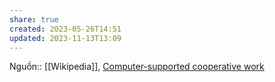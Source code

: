 ```yaml
---
share: true
created: 2023-05-26T14:51
updated: 2023-11-13T13:09
---
```

Nguồn:: [[Wikipedia]], [Computer-supported cooperative work](https://en.wikipedia.org/wiki/Computer-supported_cooperative_work#Standardization_in_information_infrastructure)
